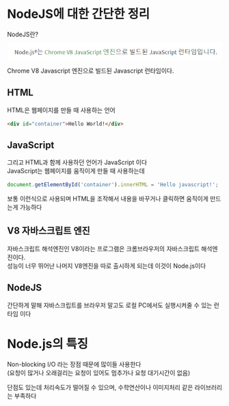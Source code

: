 # NodeJS에 대한 간단한 정리
NodeJS란?
<img src="./img/Nodejs01.PNG" alt="NodeJS의 설명" style="margin:10px 0">
Chrome V8 Javascript 엔진으로 빌드된 Javascript 런타임이다.

<h2>HTML</h2>
HTML은 웹페이지를 만들 때 사용하는 언어

```HTML
<div id="container">Hello World!</div>
```

<h2>JavaScript</h2>
그리고 HTML과 함께 사용하던 언어가 JavaScript 이다 <br />
JavaScript는 웹페이지를 움직이게 만들 때 사용하는데

```javascript
document.getElementById('container').innerHTML = 'Hello javascript!';
```

보통 이런식으로 사용되며 HTML을 조작해서 내용을 바꾸거나 클릭하면 움직이게 만드는게 가능하다

<h2>V8 자바스크립트 엔진</h2>
자바스크립트 해석엔진인 V8이라는 프로그램은 크롬브라우저의 자바스크립트 해석엔진이다. <br />성능이 너무 뛰어난 나머지 V8엔진을 따로 출시하게 되는데 이것이 Node.js이다 
<br />

<h2>NodeJS</h2>
간단하게 말해 자바스크립트를 브라우저 말고도 로컬 PC에서도 실행시켜줄 수 있는 런타임 이다

# Node.js의 특징
Non-blocking I/O 라는 장점 때문에 많이들 사용한다 <br />
(요청이 많거나 오래걸리는 요청이 있어도 멈추가나 요청 대기시간이 없음) <br />

단점도 있는데 처리속도가 떨어질 수 있으며, 수학연산이나 이미지처리 같은 라이브러리는 부족하다